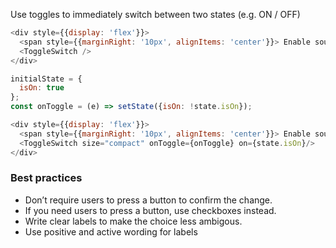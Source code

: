 Use toggles to immediately switch between two states (e.g. ON / OFF)

```js
<div style={{display: 'flex'}}>
  <span style={{marginRight: '10px', alignItems: 'center'}}> Enable sound notifications for customers </span>
  <ToggleSwitch />
</div>
```

```js
initialState = {
  isOn: true
};
const onToggle = (e) => setState({isOn: !state.isOn});

<div style={{display: 'flex'}}>
  <span style={{marginRight: '10px', alignItems: 'center'}}> Enable sound notifications for customers </span>
  <ToggleSwitch size="compact" onToggle={onToggle} on={state.isOn}/>
</div>
```

<h3>Best practices</h3>
<ul>
  <li>Don’t require users to press a button to confirm the change. </li>
  <li>If you need users to press a button, use checkboxes instead. </li>
  <li>Write clear labels to make the choice less ambigous.</li>
  <li>Use positive and active wording for labels </li>
</ul>